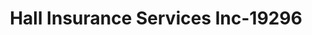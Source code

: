 ---
f_zip-code: 33830
f_state-code: FL
title: Hall Insurance Services Inc-19296
f_phone: 863-533-0999
f_city-only: Bartow
f_address: 1335 Us Highway 17 S Bartow
f_location-unique-id: '19296'
slug: hall-insurance-services-inc-19296
updated-on: '2024-05-30T13:46:58.046Z'
created-on: '2024-05-30T13:36:59.803Z'
published-on: '2024-05-30T13:54:32.469Z'
f_city-state: cms/city/bartow-fl.md
f_company: cms/company/hall-insurance-services-inc.md
f_state: cms/state/florida.md
layout: '[payday-loan].html'
tags: payday-loan
---
